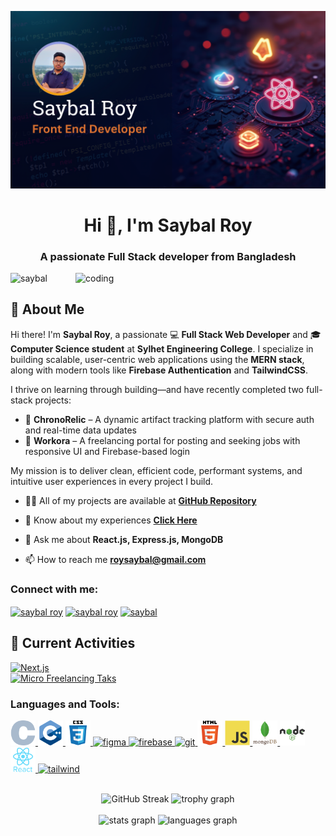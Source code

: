 ![Banner](https://github.com/Saybal/Saybal/blob/main/Banner.png)
<h1 align="center">Hi 👋, I'm Saybal Roy</h1>
<h3 align="center">A passionate Full Stack developer from Bangladesh</h3>


<img align="right" src="https://i.ibb.co/kgjJLmTC/Coding-Pixel-Jeff.gif" alt="coding" width="400px">

<p align="left"> <img src="https://komarev.com/ghpvc/?username=saybal&label=Profile%20views&color=0e75b6&style=flat" alt="saybal" /> </p>

## 👋 About Me

Hi there! I'm **Saybal Roy**, a passionate 💻 **Full Stack Web Developer** and 🎓 **Computer Science student** at **Sylhet Engineering College**. I specialize in building scalable, user-centric web applications using the **MERN stack**, along with modern tools like **Firebase Authentication** and **TailwindCSS**.

I thrive on learning through building—and have recently completed two full-stack projects:

- 🔹 **ChronoRelic** – A dynamic artifact tracking platform with secure auth and real-time data updates  
- 🔹 **Workora** – A freelancing portal for posting and seeking jobs with responsive UI and Firebase-based login

My mission is to deliver clean, efficient code, performant systems, and intuitive user experiences in every project I build.


- 👨‍💻 All of my projects are available at <a href="https://github.com/Saybal/Programming-Hero/tree/main/JavaScript/React%20JS"><strong>GitHub Repository</strong></a>

- 📄 Know about my experiences <a href="https://1drv.ms/b/c/8e0d82e59dd86375/EaQ_NzcvhcNBsuVGxCpWLIoB6tZBI2z4idtVQpreopZFIg?e=QQnlLE"><strong>Click Here</strong></a>

- 💬 Ask me about **React.js, Express.js, MongoDB**

- 📫 How to reach me **roysaybal@gmail.com**

<h3 align="left">Connect with me:</h3>
<p align="left">
<a href="https://www.linkedin.com/in/saybal-roy-56a250361/" target="blank"><img align="center" src="https://raw.githubusercontent.com/rahuldkjain/github-profile-readme-generator/master/src/images/icons/Social/linked-in-alt.svg" alt="saybal roy" height="30" width="40" /></a>
<a href="https://www.facebook.com/saybal.roy/" target="blank"><img align="center" src="https://raw.githubusercontent.com/rahuldkjain/github-profile-readme-generator/master/src/images/icons/Social/facebook.svg" alt="saybal roy" height="30" width="40" /></a>
<a href="https://codeforces.com/profile/Saybal" target="blank"><img align="center" src="https://raw.githubusercontent.com/rahuldkjain/github-profile-readme-generator/master/src/images/icons/Social/codeforces.svg" alt="saybal" height="30" width="40" /></a>
</p>

## 🌟 Current Activities

[![Next.js](https://img.shields.io/badge/Exploring-Next.js-blueviolet?style=for-the-badge&logo=next.js)](#)  
[![Micro Freelancing Taks](https://img.shields.io/badge/Working_on-Tourism_Website-green?style=for-the-badge&logo=world&logoColor=white)](#)


<h3 align="left">Languages and Tools:</h3>
<p align="left"> <a href="https://www.cprogramming.com/" target="_blank" rel="noreferrer"> <img src="https://raw.githubusercontent.com/devicons/devicon/master/icons/c/c-original.svg" alt="c" width="40" height="40"/> </a> <a href="https://www.w3schools.com/cpp/" target="_blank" rel="noreferrer"> <img src="https://raw.githubusercontent.com/devicons/devicon/master/icons/cplusplus/cplusplus-original.svg" alt="cplusplus" width="40" height="40"/> </a> <a href="https://www.w3schools.com/css/" target="_blank" rel="noreferrer"> <img src="https://raw.githubusercontent.com/devicons/devicon/master/icons/css3/css3-original-wordmark.svg" alt="css3" width="40" height="40"/> </a> <a href="https://www.figma.com/" target="_blank" rel="noreferrer"> <img src="https://www.vectorlogo.zone/logos/figma/figma-icon.svg" alt="figma" width="40" height="40"/> </a> <a href="https://firebase.google.com/" target="_blank" rel="noreferrer"> <img src="https://www.vectorlogo.zone/logos/firebase/firebase-icon.svg" alt="firebase" width="40" height="40"/> </a> <a href="https://git-scm.com/" target="_blank" rel="noreferrer"> <img src="https://www.vectorlogo.zone/logos/git-scm/git-scm-icon.svg" alt="git" width="40" height="40"/> </a> <a href="https://www.w3.org/html/" target="_blank" rel="noreferrer"> <img src="https://raw.githubusercontent.com/devicons/devicon/master/icons/html5/html5-original-wordmark.svg" alt="html5" width="40" height="40"/> </a> <a href="https://developer.mozilla.org/en-US/docs/Web/JavaScript" target="_blank" rel="noreferrer"> <img src="https://raw.githubusercontent.com/devicons/devicon/master/icons/javascript/javascript-original.svg" alt="javascript" width="40" height="40"/> </a> <a href="https://www.mongodb.com/" target="_blank" rel="noreferrer"> <img src="https://raw.githubusercontent.com/devicons/devicon/master/icons/mongodb/mongodb-original-wordmark.svg" alt="mongodb" width="40" height="40"/> </a> <a href="https://nodejs.org" target="_blank" rel="noreferrer"> <img src="https://raw.githubusercontent.com/devicons/devicon/master/icons/nodejs/nodejs-original-wordmark.svg" alt="nodejs" width="40" height="40"/> </a> <a href="https://reactjs.org/" target="_blank" rel="noreferrer"> <img src="https://raw.githubusercontent.com/devicons/devicon/master/icons/react/react-original-wordmark.svg" alt="react" width="40" height="40"/> </a> <a href="https://tailwindcss.com/" target="_blank" rel="noreferrer"> <img src="https://www.vectorlogo.zone/logos/tailwindcss/tailwindcss-icon.svg" alt="tailwind" width="40" height="40"/> </a> </p>

<br>

<div align="center">
  <img src="https://streak-stats.demolab.com/?user=Saybal&theme=dracula&hide_border=false" alt="GitHub Streak" />

  <img src="https://github-profile-trophy.vercel.app?username=Saybal&theme=dracula&column=-1&row=1&margin-w=8&margin-h=8&no-bg=false&no-frame=false&order=4" height="150" alt="trophy graph"  />
</div>

<br>

<div align="center">
  <img src="https://github-readme-stats.vercel.app/api?username=Saybal&hide_title=false&hide_rank=false&show_icons=true&include_all_commits=true&count_private=true&disable_animations=false&theme=dracula&locale=en&hide_border=false" height="150" alt="stats graph" />
  <img src="https://github-readme-stats.vercel.app/api/top-langs?username=Saybal&locale=en&hide_title=false&layout=compact&card_width=320&langs_count=5&theme=dracula&hide_border=false" height="150" alt="languages graph" />
</div>

